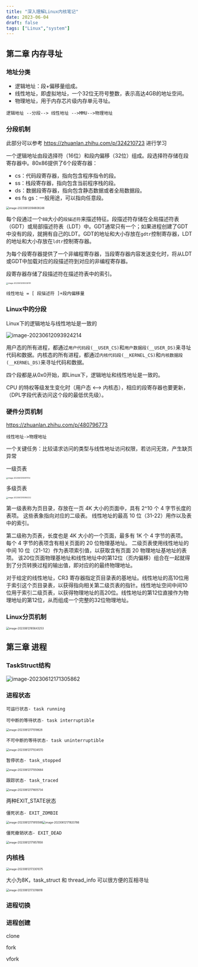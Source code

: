 ```yaml
---
title: "深入理解Linux内核笔记"
date: 2023-06-04
draft: false
tags: ["Linux","system"]
---
```


## 第二章 内存寻址

### 地址分类

- 逻辑地址：段+偏移量组成。
- 线性地址，即虚拟地址，一个32位无符号整数，表示高达4GB的地址空间。
- 物理地址，用于内存芯片级内存单元寻址。

`逻辑地址 --分段--> 线性地址 -->MMU-->物理地址`



### 分段机制

此部分可以参考 https://zhuanlan.zhihu.com/p/324210723 进行学习

一个逻辑地址由段选择符（16位）和段内偏移（32位）组成。段选择符存储在段寄存器中。80x86提供了6个段寄存器：

- cs：代码段寄存器，指向包含程序指令的段。
- ss：栈段寄存器，指向包含当前程序栈的段。
- ds：数据段寄存器，指向包含静态数据或者全局数据段。
- es fs gs：一般用途，可以指向任意段。

<img src="https://hugo-github-io.oss-cn-beijing.aliyuncs.com/img/202306211737128.png" alt="image-20230612094608246" style="zoom: 50%;" />

每个段通过一个`8B`大小的`段描述符`来描述特征。段描述符存储在全局描述符表（GDT）或局部描述符表（LDT）中。GDT通常只有一个；如果进程创建了GDT中没有的段，就拥有自己的LDT。GDT的地址和大小存放在`gdtr`控制寄存器，LDT的地址和大小存放在`ldtr`控制寄存器。



为每个段寄存器提供了一个非编程寄存器，当段寄存器内容发送变化时，将从LDT或GDT中加载对应的段描述符到对应的非编程寄存器。

段寄存器存储了段描述符在描述符表中的索引。

<img src="https://hugo-github-io.oss-cn-beijing.aliyuncs.com/img/202306211737540.png" alt="image-20230612095038781" style="zoom: 33%;" />

`线性地址 = [ 段描述符 ]+段内偏移量`

### Linux中的分段

Linux下的逻辑地址与线性地址是一致的

![image-20230612093924214](https://hugo-github-io.oss-cn-beijing.aliyuncs.com/img/202306211737211.png)

用户态的所有进程，都通过`用户代码段(__USER_CS)`和`用户数据段(__USER_DS)`来寻址代码和数据。内核态的所有进程，都通过`内核代码段(__KERNEL_CS)`和`内核数据段(__KERNEL_DS)`来寻址代码和数据。

四个段都是从0x0开始，即Linux下，逻辑地址和线性地址是一致的。

CPU 的特权等级发生变化时（用户态 <--> 内核态），相应的段寄存器也要更新，（DPL字段代表访问这个段的最低优先级）。



### 硬件分页机制

https://zhuanlan.zhihu.com/p/480796773

`线性地址->物理地址`

一个关键任务：比较请求访问的类型与线性地址访问权限，若访问无效，产生缺页异常



一级页表

<img src="https://hugo-github-io.oss-cn-beijing.aliyuncs.com/img/202306211737773.png" alt="image-20230612100911754" style="zoom: 33%;" />

多级页表

<img src="https://hugo-github-io.oss-cn-beijing.aliyuncs.com/img/202306211737288.png" alt="image-20230612100956332" style="zoom:33%;" />

第一级表称为页目录，存放在一页 4K 大小的页面中，具有 2^10 个 4 字节长度的表项。 这些表象指向对应的二级表。 线性地址的最高 10 位（31-22）用作以及表中的索引。

第二级称为页表，长度也是 4K 大小的一个页面，最多有 1K 个 4 字节的表项。 每个 4 字节的表项含有相关页面的 20 位物理基地址。 二级页表使用线性地址的中间 10 位（21-12）作为表项索引值，以获取含有页面 20 物理地址基地址的表项。 该20位页面物理基地址和线性地址中的第12位（页内偏移）组合在一起就得到了分页转换过程的输出值，即对应的的最终物理地址。

对于给定的线性地址，CR3 寄存器指定页目录表的基地址。线性地址的高10位用于索引这个页目录表，以获得指向相关第二级页表的指针。线性地址空间中间10位用于索引二级页表，以获得物理地址的高20位。线性地址的第12位直接作为物理地址的第12位，从而组成一个完整的32位物理地址。



### Linux分页机制

<img src="https://hugo-github-io.oss-cn-beijing.aliyuncs.com/img/202306211737965.png" alt="image-20230612165643253" style="zoom:50%;" />

## 第三章 进程

### TaskStruct结构

![image-20230612171305862](https://hugo-github-io.oss-cn-beijing.aliyuncs.com/img/202306211737407.png)



### 进程状态

`可运行状态- task running`

`可中断的等待状态- task interruptible`

<img src="https://hugo-github-io.oss-cn-beijing.aliyuncs.com/img/202306211737047.png" alt="image-20230612171518628" style="zoom: 50%;" />

`不可中断的等待状态- task uninterruptible`

<img src="https://hugo-github-io.oss-cn-beijing.aliyuncs.com/img/202306211737204.png" alt="image-20230612171534570" style="zoom: 50%;" />

`暂停状态- task_stopped`

<img src="https://hugo-github-io.oss-cn-beijing.aliyuncs.com/img/202306211738569.png" alt="image-20230612171550684" style="zoom:50%;" />

`跟踪状态- task_traced`

<img src="https://hugo-github-io.oss-cn-beijing.aliyuncs.com/img/202306211738204.png" alt="image-20230612171605734" style="zoom:50%;" />

两种EXIT_STATE状态

`僵死状态- EXIT_ZOMBIE`

<img src="https://hugo-github-io.oss-cn-beijing.aliyuncs.com/img/202306211738539.png" alt="image-20230612171810588" style="zoom:50%;" /><img src="https://hugo-github-io.oss-cn-beijing.aliyuncs.com/img/202306211738355.png" alt="image-20230612171820766" style="zoom:50%;" />



`僵死撤销状态- EXIT_DEAD`

<img src="https://hugo-github-io.oss-cn-beijing.aliyuncs.com/img/202306211738160.png" alt="image-20230612171857858" style="zoom:50%;" />

### 内核栈

<img src="https://hugo-github-io.oss-cn-beijing.aliyuncs.com/img/202306211738057.png" alt="image-20230612173301075" style="zoom:50%;" />

大小为8K，task_struct 和 thread_info 可以很方便的互相寻址

<img src="https://hugo-github-io.oss-cn-beijing.aliyuncs.com/img/202306211738477.png" alt="image-20230612173316818" style="zoom:50%;" />

### 进程切换



### 进程创建

clone

fork

vfork

